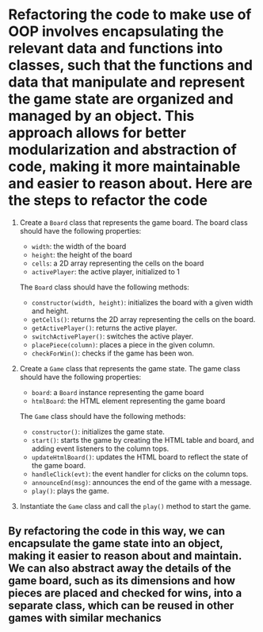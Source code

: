 # Refactoring the code to make use of OOP involves encapsulating the relevant data and functions into classes, such that the functions and data that manipulate and represent the game state are organized and managed by an object. This approach allows for better modularization and abstraction of code, making it more maintainable and easier to reason about. Here are the steps to refactor the code

1. Create a `Board` class that represents the game board. The board class should have the following properties:

   - `width`: the width of the board
   - `height`: the height of the board
   - `cells`: a 2D array representing the cells on the board
   - `activePlayer`: the active player, initialized to 1

   The `Board` class should have the following methods:

   - `constructor(width, height)`: initializes the board with a given width and height.
   - `getCells()`: returns the 2D array representing the cells on the board.
   - `getActivePlayer()`: returns the active player.
   - `switchActivePlayer()`: switches the active player.
   - `placePiece(column)`: places a piece in the given column.
   - `checkForWin()`: checks if the game has been won.

2. Create a `Game` class that represents the game state. The game class should have the following properties:

   - `board`: a `Board` instance representing the game board
   - `htmlBoard`: the HTML element representing the game board

   The `Game` class should have the following methods:

   - `constructor()`: initializes the game state.
   - `start()`: starts the game by creating the HTML table and board, and adding event listeners to the column tops.
   - `updateHtmlBoard()`: updates the HTML board to reflect the state of the game board.
   - `handleClick(evt)`: the event handler for clicks on the column tops.
   - `announceEnd(msg)`: announces the end of the game with a message.
   - `play()`: plays the game.

3. Instantiate the `Game` class and call the `play()` method to start the game.

## By refactoring the code in this way, we can encapsulate the game state into an object, making it easier to reason about and maintain. We can also abstract away the details of the game board, such as its dimensions and how pieces are placed and checked for wins, into a separate class, which can be reused in other games with similar mechanics
